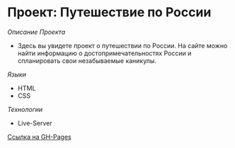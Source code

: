 # Проект: Путешествие по России

*Описание Проекта*
* Здесь вы увидете проект о путешествии по России. На сайте можно найти информацию о 
достопримечательностях России и спланировать свои незабываемые каникулы.

*Языки*
* HTML
* CSS

*Технологии*
* Live-Server

[Ссылка на GH-Pages](https://loxichh.github.io/russia-travel/)

